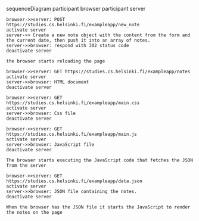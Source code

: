 sequenceDiagram
    participant browser
    participant server

    browser->>server: POST https://studies.cs.helsinki.fi/exampleapp/new_note
    activate server
    server->> Create a new note object with the content from the form and the current date, then push it into an array of notes.
    server->>browser: respond with 302 status code
    deactivate server

    the browser starts reloading the page

    browser->>server: GET https://studies.cs.helsinki.fi/exampleapp/notes
    activate server
    server->>browser: HTML document
    deactivate server

    browser->>server: GET https://studies.cs.helsinki.fi/exampleapp/main.css
    activate server
    server->>browser: Css file
    deactivate server
    
    browser->>server: GET https://studies.cs.helsinki.fi/exampleapp/main.js
    activate server
    server->>browser: JavaScript file
    deactivate server

    The browser starts executing the JavaScript code that fetches the JSON from the server

    browser->>server: GET https://studies.cs.helsinki.fi/exampleapp/data.json
    activate server
    server->>browser: JSON file containing the notes.
    deactivate server

    When the browser has the JSON file it starts the JavaScript to render the notes on the page